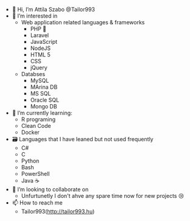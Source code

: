 - 👋 Hi, I’m Attila Szabo @Tailor993
- 👀 I’m interested in 
   - Web application related languages & frameworks
     - PHP 🐘
     - Laravel
     - JavaScript
     - NodeJS
     - HTML 5
     - CSS
     - jQuery
   - Databses 
     - MySQL
     - MArina DB
     - MS SQL
     - Oracle SQL
     - Mongo DB
- 🌱 I’m currently learning:
   - R programing 
   - Clean Code
   - Docker
- 🗃️ Languages that I have leaned but not used frequently
   - C#
   - C
   - Python 
   - Bash
   - PowerShell
   - Java ☕
- 💞️ I’m looking to collaborate on 
   - Unfurtunetly I don't ahve any spare time now for new projects 😢
- 📫 How to reach me 
   - Tailor993(http://tailor993.hu)

<!---
Tailor993/Tailor993 is a ✨ special ✨ repository because its `README.md` (this file) appears on your GitHub profile.
You can click the Preview link to take a look at your changes.
--->
